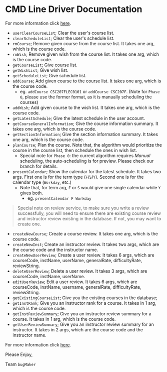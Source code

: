 # CMD Line Driver Documentation

For more information click [here](https://kuan-pang.github.io/course-project-bug-makers/).



- `userClearCourseList`; Clear the user's course list.
- `clearScheduleList`; Clear the user's schedule list.
- `rmCourse`; Remove given course from the course list. It takes one arg, which is the course code.
- `rmWish`; Remove given wish from the course list. It takes one arg, which is the course code.
- `getCourseList`; Give course list.
- `getWishList`; Give wish list.
- `getScheduleList`; Give schedule list.
- `addCourse`; Add given course to the course list. It takes one arg, which is the course code.
  - eg. `addCourse CSC207FLEC0101` or `addCourse CSC207F`. (Note for `Phase 0`, please use the former format, as it is manually scheduling the courses)
- `addWish`; Add given course to the wish list. It takes one arg, which is the course code.
- `getLatestSchedule`; Give the latest schedule in the user account.
- `getCourseGeneralInformation`; Give the course information summary. It takes one arg, which is the course code.
- `getSectionInformation`; Give the section information summary. It takes one arg, which is the course code.
- `planCourse`; Plan the course. Note that, the algorithm would prioritize the course in the course list, then schedule the ones in wish list.
  - Special note for `Phase 0`: the current algorithm requires *Manual* scheduling, the auto-scheduling is for preview. Please check our branch for details.
- `presentCalendar`; Show the calendar for the latest schedule. It takes two args. First one is for the term type (`F`/`S`/`Y`). Second one is for the calendar type (`Workday`, etc.)
  - Note that, for term arg, `F` or `S` would give one single calendar while `Y` gives both.
    - eg. `presentCalendar F Workday`

> Special note on review service, to make sure you write a review successfully, you will need to ensure there are existing course review and instructor review existing in the database. If not, you may want to create one.
    
- `createNewCourse`; Create a course review. It takes one arg, which is the course code.
- `createNewInst`; Create an instructor review. It takes two args, which are the course code and the instructor name.
- `createNewUserReview`; Create a user review. It takes 6 args, which are courseCode, instName, userName, generalRate, difficultyRate, reviewString.
- `deleteUserReview`; Delete a user review. It takes 3 args, which are courseCode, instName, userName.
- `editUserReview`; Edit a user review. It takes 6 args, which are courseCode, instName, username, generalRate, difficultyRate, reviewString.
- `getExistingCourseList`; Give you the existing courses in the database; 
- `getInstRank`; Give you an instructor rank for a course. It takes in 1 arg, which is the course code.
- `getInstReviewSummary`; Give you an instructor review summary for a course. It takes in 1 arg, which is the course code.
- `getUserReviewSummary`; Give you an instructor review summary for an instructor. It takes in 2 args, which are the course code and the instructor name.


For more information click [here](https://kuan-pang.github.io/course-project-bug-makers/).


Please Enjoy,

Team `bugMaker`


